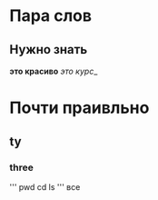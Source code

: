 # Пара слов
## Нужно знать
**это красиво** _это курс__
# Почти праивльно
## ty
### three
'''
pwd
cd
ls
'''
все